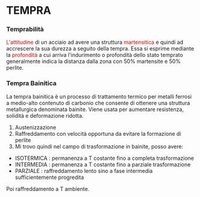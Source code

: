 # TEMPRA
### Temprabilità

<font color="red"> L'attitudine </font> di un acciaio ad avere una struttura <font color="red">martensitica</font> e quindi ad accrescere la sua durezza a seguito della tempra. 
Essa si esprime mediante la <font color="red"> profondità </font> a cui arriva l'indurimento o profondità dello stato temprato generalmente indica la distanza dalla zona con 50% martensite e 50% perlite.

### Tempra Bainitica
La tempra bainitica è un processo di trattamento termico per metalli ferrosi a medio-alto contenuto di carbonio che consente di ottenere una struttura metallurgica denominata bainite. Viene usata per aumentare resistenza, solidità e deformazione ridotta.

1. Austenizzazione
2. Raffreddamento con velocità opportuna da evitare la formazione di perlite
3. Mi trovo quindi nel campo di trasformazione in bainite, posso avere:
* ISOTERMICA : permanenza a T costante fino a completa trasformazione
* INTERMEDIA : permanenza a T costante fino a parziale trasformazione
* PARZIALE   : raffreddamento lento sino a fase intermedia sufficientemente progredita

Poi raffreddamento a T ambiente.


